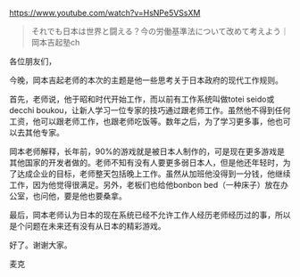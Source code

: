 https://www.youtube.com/watch?v=HsNPe5VSsXM

> それでも日本は世界と闘える？今の労働基準法について改めて考えよう｜岡本吉起塾ch

各位朋友们，

今晚，岡本吉起老师的本次的主题是他一些思考关于日本政府的现代工作规则。

首先，老师说，他于昭和时代开始工作，而以前有工作系统叫做totei seido或decchi boukou，让新人学习一位专家的技巧通过跟老师工作。虽然他不得到任何工资，他可以跟老师工作，也跟老师吃饭等。数年之后，为了学习更多事，他也可以去其他专家。

岡本老师解释，长年前，90%的游戏就是被日本人制作的，可是现在更多游戏是其他国家的开发者做的。老师不知有没有人要更多弱日本人，但是他还年轻时，为了达成企业的目标，老师整天包括晚上工作。虽然从加班他没得到一分钱，他继续工作，因为他觉得很满足。另外，老板们也给他bonbon bed（一种床子）放在办公室，也问他，要是他也要桑拿。

最后，岡本老师认为日本的现在系统已经不允许工作人经历老师经历过的事，所以是个问题在未来还有没有从日本的精彩游戏。

好了。谢谢大家。

麦克

